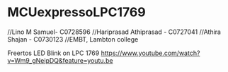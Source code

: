 # MCUexpressoLPC1769

//Lino M Samuel- C0728596
//Hariprasad Athiprasad - C0727041
//Athira Shajan - C0730123
//EMBT, Lambton college

Freertos LED Blink on LPC 1769
https://www.youtube.com/watch?v=Wm9_gNeipDQ&feature=youtu.be


